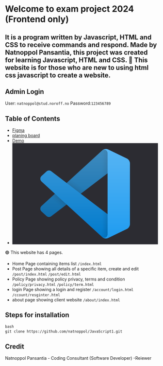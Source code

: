 # Welcome to exam project 2024 (Frontend only)

## It is a program written by Javascript, HTML and CSS to receive commands and respond. Made by Natnoppol Pansantia, this project was created for learning Javascript, HTML and CSS.  💖 This website is for those who are new to using html css javascript to create a website.

## Admin Login
User: `natnoppol@stud.noroff.no`
Password:`123456789`

## Table of Contents
- [Figma](https://www.figma.com/design/EarMz0a8yDFw4Xfpzxi3GG/Game-App?node-id=1938-9423&t=SAukBV7t4eAhThz7-0)
- [planing board](https://github.com/orgs/NoroffFEU/projects/46/views/1)
- [Demo](https://norofffeu.github.io/FED1-PE1-natnoppol/)
- ![banner img](https://github.com/natnoppol/JavaScript1/blob/main/Photo/4f0ac3e0-visual_studio_code.png)

🟢 This website has 4 pages.

- Home Page containing items list `/index.html`
- Post Page showing all details of a specific item, create and edit `/post/index.html`  `/post/edit.html`
- Policy Page showing policy privacy, terms and condition `/policy/privacy.html` `/policy/term.html` 
- login Page showing a login and register `/account/login.html` `/ccount/resginter.html`
- about page showing client  website `/about/index.html`

## Steps for installation

```
bash
git clone https://github.com/natnoppol/JavaScript1.git

```

## Credit
Natnoppol Pansantia - Coding Consultant (Software Developer)
-Reiewer
